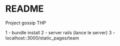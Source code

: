 # README

Project gossip THP

1 - bundle install
2 - server rails (lance le server)
3 - localhost::3000/static_pages/team